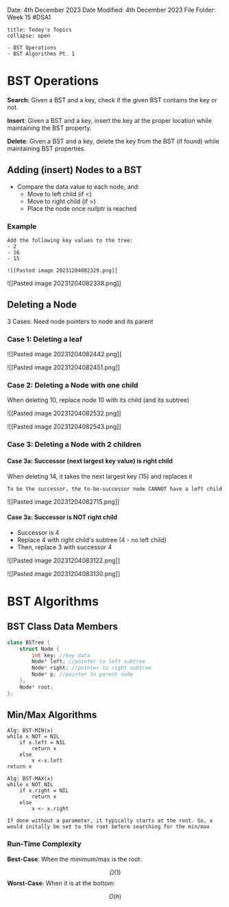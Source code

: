 Date: 4th December 2023
Date Modified: 4th December 2023
File Folder: Week 15
#DSA1

```ad-abstract
title: Today's Topics
collapse: open

- BST Operations
- BST Algorithms Pt. 1

```

# BST Operations

**Search**: Given a BST and a key, check if the given BST contains the key or not.

**Insert**: Given a BST and a key, insert the key at the proper location while maintaining the BST property.

**Delete**: Given a BST and a key, delete the key from the BST (if found) while maintaining BST properties.

## Adding (insert) Nodes to a BST

- Compare the data value to each node, and:
	- Move to left child (if <)
	- Move to right child (if >)
	- Place the node once nullptr is reached

### Example

```ad-question
Add the following key values to the tree:
- 2
- 16
- 15

![[Pasted image 20231204082329.png]]
```

![[Pasted image 20231204082338.png]]
## Deleting a Node

3 Cases: Need node pointers to node and its parent

### Case 1: Deleting a leaf 

![[Pasted image 20231204082442.png]]

![[Pasted image 20231204082451.png]]

### Case 2: Deleting a Node with one child

When deleting 10, replace node 10 with its child (and its subtree)

![[Pasted image 20231204082532.png]]

![[Pasted image 20231204082543.png]]

### Case 3: Deleting a Node with 2 children

#### Case 3a: Successor (next largest key value) is right child

When deleting 14, it takes the next largest key (15) and replaces it

```ad-important
To be the successor, the to-be-successor node CANNOT have a left child
```

![[Pasted image 20231204082715.png]]

#### Case 3a: Successor is NOT right child

- Successor is 4
- Replace 4 with right child's subtree (4 -  no left child)
- Then, replace 3 with successor 4

![[Pasted image 20231204083122.png]]

![[Pasted image 20231204083130.png]]

# BST Algorithms

## BST Class Data Members

```c++
class BSTree {
	struct Node {
		int key; //key data
		Node* left; //pointer to left subtree
		Node* right; //pointer to right subtree
		Node* p; //pointer to parent node
	};
	Node* root;
};
```

## Min/Max Algorithms

```
Alg: BST-MIN(x)
while x NOT = NIL
	if x.left = NIL
		return x
	else
		x <-x.left
return x
```

```
Alg: BST-MAX(x)
while x NOT NIL
	if x.right = NIL
		return x
	else
		x <- x.right
```

```ad-note
If done without a parameter, it typically starts at the root. So, x would initally be set to the root before searching for the min/max
```

### Run-Time Complexity

**Best-Case**: When the minimum/max is the root:

$$\Omega(1)$$
**Worst-Case**: When it is at the bottom:

$$O(h)$$


   
